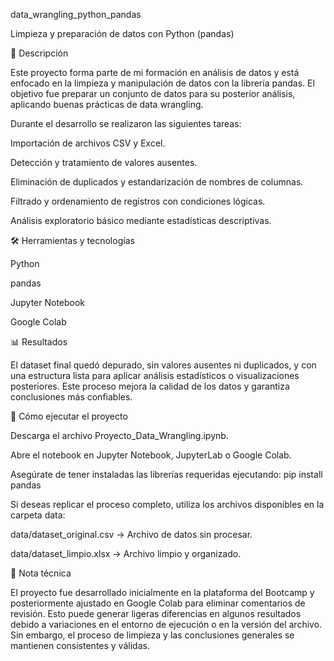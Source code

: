 data_wrangling_python_pandas

Limpieza y preparación de datos con Python (pandas)

📄 Descripción

Este proyecto forma parte de mi formación en análisis de datos y está enfocado en la limpieza y manipulación de datos con la librería pandas.
El objetivo fue preparar un conjunto de datos para su posterior análisis, aplicando buenas prácticas de data wrangling.

Durante el desarrollo se realizaron las siguientes tareas:

Importación de archivos CSV y Excel.

Detección y tratamiento de valores ausentes.

Eliminación de duplicados y estandarización de nombres de columnas.

Filtrado y ordenamiento de registros con condiciones lógicas.

Análisis exploratorio básico mediante estadísticas descriptivas.

🛠️ Herramientas y tecnologías

Python

pandas

Jupyter Notebook

Google Colab

📊 Resultados

El dataset final quedó depurado, sin valores ausentes ni duplicados, y con una estructura lista para aplicar análisis estadísticos o visualizaciones posteriores.
Este proceso mejora la calidad de los datos y garantiza conclusiones más confiables.

🚀 Cómo ejecutar el proyecto

Descarga el archivo Proyecto_Data_Wrangling.ipynb.

Abre el notebook en Jupyter Notebook, JupyterLab o Google Colab.

Asegúrate de tener instaladas las librerías requeridas ejecutando:
pip install pandas

Si deseas replicar el proceso completo, utiliza los archivos disponibles en la carpeta data:

data/dataset_original.csv → Archivo de datos sin procesar.

data/dataset_limpio.xlsx → Archivo limpio y organizado.

🧠 Nota técnica

El proyecto fue desarrollado inicialmente en la plataforma del Bootcamp y posteriormente ajustado en Google Colab para eliminar comentarios de revisión.
Esto puede generar ligeras diferencias en algunos resultados debido a variaciones en el entorno de ejecución o en la versión del archivo.
Sin embargo, el proceso de limpieza y las conclusiones generales se mantienen consistentes y válidas.
